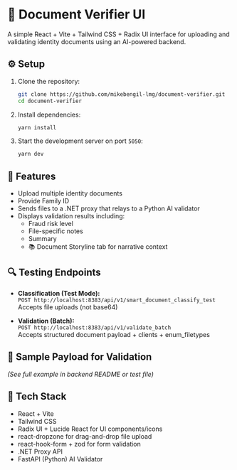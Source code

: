 # 📄 Document Verifier UI

A simple React + Vite + Tailwind CSS + Radix UI interface for uploading and validating identity documents using an AI-powered backend.

## ⚙️ Setup

1. Clone the repository:

   ```bash
   git clone https://github.com/mikebengil-lmg/document-verifier.git
   cd document-verifier
   ```

2. Install dependencies:

   ```bash
   yarn install
   ```

3. Start the development server on port `5050`:
   ```bash
   yarn dev
   ```

## 🚀 Features

- Upload multiple identity documents
- Provide Family ID
- Sends files to a .NET proxy that relays to a Python AI validator
- Displays validation results including:
  - Fraud risk level
  - File-specific notes
  - Summary
  - 📚 Document Storyline tab for narrative context

## 🔍 Testing Endpoints

- **Classification (Test Mode):**  
  `POST http://localhost:8383/api/v1/smart_document_classify_test`  
  Accepts file uploads (not base64)

- **Validation (Batch):**  
  `POST http://localhost:8383/api/v1/validate_batch`  
  Accepts structured document payload + clients + enum_filetypes

## 🧪 Sample Payload for Validation

_(See full example in backend README or test file)_

## 📁 Tech Stack

- React + Vite
- Tailwind CSS
- Radix UI + Lucide React for UI components/icons
- react-dropzone for drag-and-drop file upload
- react-hook-form + zod for form validation
- .NET Proxy API
- FastAPI (Python) AI Validator
